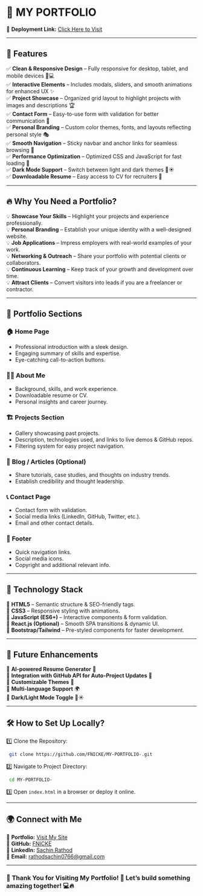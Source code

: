 # 🌟 MY PORTFOLIO

🚀 **Deployment Link:** [Click Here to Visit](https://fnicke.github.io/My-Portfolio/?#)

---

## 🎨 **Features**
✅ **Clean & Responsive Design** – Fully responsive for desktop, tablet, and mobile devices 📱💻  
✅ **Interactive Elements** – Includes modals, sliders, and smooth animations for enhanced UX ✨  
✅ **Project Showcase** – Organized grid layout to highlight projects with images and descriptions 🏆  
✅ **Contact Form** – Easy-to-use form with validation for better communication 📩  
✅ **Personal Branding** – Custom color themes, fonts, and layouts reflecting personal style 🎭  
✅ **Smooth Navigation** – Sticky navbar and anchor links for seamless browsing 🧭  
✅ **Performance Optimization** – Optimized CSS and JavaScript for fast loading 🚀  
✅ **Dark Mode Support** – Switch between light and dark themes 🌙☀️  
✅ **Downloadable Resume** – Easy access to CV for recruiters 📄  

---

## 🔥 **Why You Need a Portfolio?**

💡 **Showcase Your Skills** – Highlight your projects and experience professionally.  
💡 **Personal Branding** – Establish your unique identity with a well-designed website.  
💡 **Job Applications** – Impress employers with real-world examples of your work.  
💡 **Networking & Outreach** – Share your portfolio with potential clients or collaborators.  
💡 **Continuous Learning** – Keep track of your growth and development over time.  
💡 **Attract Clients** – Convert visitors into leads if you are a freelancer or contractor.  

---

## 📂 **Portfolio Sections**

### 🏠 **Home Page**
- Professional introduction with a sleek design.
- Engaging summary of skills and expertise.
- Eye-catching call-to-action buttons.

### 🙋‍♂️ **About Me**
- Background, skills, and work experience.
- Downloadable resume or CV.
- Personal insights and career journey.

### 🏗️ **Projects Section**
- Gallery showcasing past projects.
- Description, technologies used, and links to live demos & GitHub repos.
- Filtering system for easy project navigation.

### 📝 **Blog / Articles (Optional)**
- Share tutorials, case studies, and thoughts on industry trends.
- Establish credibility and thought leadership.

### 📞 **Contact Page**
- Contact form with validation.
- Social media links (LinkedIn, GitHub, Twitter, etc.).
- Email and other contact details.

### 🔗 **Footer**
- Quick navigation links.
- Social media icons.
- Copyright and additional relevant info.

---

## 🚀 **Technology Stack**
🔹 **HTML5** – Semantic structure & SEO-friendly tags.  
🔹 **CSS3** – Responsive styling with animations.  
🔹 **JavaScript (ES6+)** – Interactive components & form validation.  
🔹 **React.js (Optional)** – Smooth SPA transitions & dynamic UI.  
🔹 **Bootstrap/Tailwind** – Pre-styled components for faster development.  

---

## 🎯 **Future Enhancements**
🔹 **AI-powered Resume Generator** 🤖  
🔹 **Integration with GitHub API for Auto-Project Updates** 🔗  
🔹 **Customizable Themes** 🎨  
🔹 **Multi-language Support** 🌍  
🔹 **Dark/Light Mode Toggle** 🌙☀️  

---

## 🛠️ **How to Set Up Locally?**
1️⃣ Clone the Repository:
```bash
 git clone https://github.com/FNICKE/MY-PORTFOLIO-.git
```
2️⃣ Navigate to Project Directory:
```bash
 cd MY-PORTFOLIO-
```
3️⃣ Open `index.html` in a browser or deploy it online.

---

## 🌍 **Connect with Me**
📌 **Portfolio:** [Visit My Site](https://fnicke.github.io/My-Portfolio/?#)  
📌 **GitHub:** [FNICKE](https://github.com/FNICKE)  
📌 **LinkedIn:** [Sachin Rathod](https://www.linkedin.com/in/sachin-rathod-469168310/)  
📌 **Email:** rathodsachin0766@gmail.com  

---

### 🎉 **Thank You for Visiting My Portfolio!** 🚀 Let’s build something amazing together! 💻🔥

